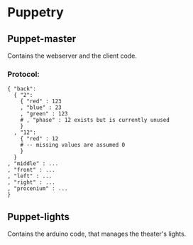 # Puppetry

## Puppet-master

Contains the webserver and the client code.

### Protocol:

```
{ "back":
  { "2": 
    { "red" : 123
    , "blue" : 23
    , "green" : 123
    # , "phase" : 12 exists but is currently unused
    }
  , "12": 
    { "red" : 12 
    # -- missing values are assumed 0
    } 
  }
, "middle" : ...
, "front" : ...
, "left" : ...
, "right" : ...
, "procenium" : ...
}
```


## Puppet-lights

Contains the arduino code, that manages the theater's lights.


